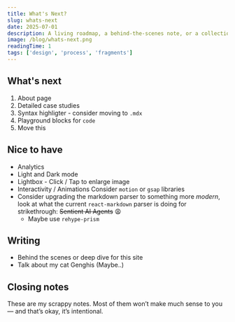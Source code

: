 ```yaml
---
title: What's Next?
slug: whats-next
date: 2025-07-01
description: A living roadmap, a behind-the-scenes note, or a collection of thoughts and code fragments.
image: /blog/whats-next.png
readingTime: 1
tags: ['design', 'process', 'fragments']
---
```


## What's next

1. About page
2. Detailed case studies
3. Syntax highligter - consider moving to `.mdx`
4. Playground blocks for `code`
5. Move this

## Nice to have

- Analytics
- Light and Dark mode
- Lightbox - Click / Tap to enlarge image
- Interactivity / Animations Consider `motion` or `gsap` libraries
- Consider upgrading the markdown parser to something more _modern_, look at what the current `react-markdown` parser is doing for strikethrough: ~~Sentient AI Agents~~ 😩
  - Maybe use `rehype-prism`

## Writing

- Behind the scenes or deep dive for this site
- Talk about my cat Genghis (Maybe..)

## Closing notes

These are my scrappy notes. Most of them won’t make much sense to you — and that’s okay, it’s intentional.
